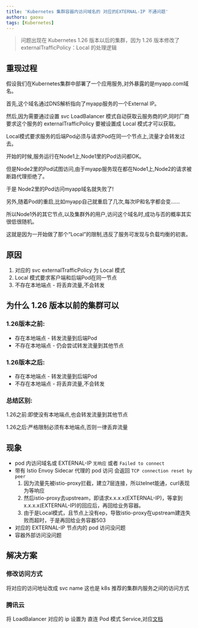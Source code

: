 ```yaml
---
title: 'Kubernetes 集群容器内访问域名的 对应的EXTERNAL-IP 不通问题'
authors: gaoxu
tags: [Kubernetes]
---
```


> 问题出现在 Kubernetes 1.26 版本以后的集群，因为 1.26 版本修改了externalTrafficPolicy：Local 的处理逻辑

## 重现过程

假设我们在Kubernetes集群中部署了一个应用服务,对外暴露的是myapp.com域名。

首先,这个域名通过DNS解析指向了myapp服务的一个External IP。

然后,因为需要通过设置 svc LoadBalancer 模式自动获取云服务商的IP,同时厂商要求这个服务的 externalTrafficPolicy 要被设置成 Local 模式才可以获取。

Local模式要求服务的后端Pod必须与请求Pod在同一个节点上,流量才会转发过去。

开始的时候,服务运行在Node1上,Node1里的Pod访问都OK。

但是Node2里的Pod试图访问,由于myapp服务现在都在Node1上,Node2的请求被断路代理拒绝了。

于是 Node2里的Pod访问myapp域名就失败了!

另外,随着Pod的重启,比如myapp自己就重启了几次,每次IP和名字都会变......

所以Node1外的其它节点,以及集群外的用户,访问这个域名时,成功与否的概率其实很低很随机。

这就是因为一开始做了那个“Local”的限制,违反了服务可发现与负载均衡的初衷。

## 原因

1. 对应的 svc externalTrafficPolicy 为 Local 模式
2. Local 模式要求客户端和后端Pod在同一节点
3. 不存在本地端点 - 将丢弃流量,不会转发

## 为什么 1.26 版本以前的集群可以

### 1.26版本之前:

- 存在本地端点 - 转发流量到后端Pod
- 不存在本地端点 - 仍会尝试转发流量到其他节点

### 1.26版本之后:

- 存在本地端点 - 转发流量到后端Pod
- 不存在本地端点 - 将丢弃流量,不会转发

### 总结区别:

1.26之前:即使没有本地端点,也会转发流量到其他节点

1.26之后:严格限制必须有本地端点,否则一律丢弃流量

## 现象

- pod 内访问域名或 EXTERNAL-IP `无响应` 或者 `Failed to connect`
- 带有 Istio Envoy Sidecar 代理的 pod 访问 会返回 `TCP connection reset by peer`
    1. 因为流量先被istio-proxy拦截，建立7层连接，所以telnet能通，curl表现为等响应
    2. 然后istio-proxy去upstream，即请求x.x.x.x(EXTERNAL-IP)，等拿到x.x.x.x(EXTERNAL-IP)的回应后，再回给业务容器。
    3. 由于是Local模式，且节点上没有ep，导致istio-proxy在upstream建连失败而超时，于是再回给业务容器503
- 对应的 EXTERNAL-IP 节点内的 pod 访问没问题
- 容器外部访问没问题

## 解决方案

### 修改访问方式

将对应的访问地址改成 svc name 这也是 k8s 推荐的集群内服务之间的访问方式

### 腾讯云

将 LoadBalancer 对应的 ip 设置为 直连 Pod 模式 Service,对应[文档](https://cloud.tencent.com/document/product/457/41897)
